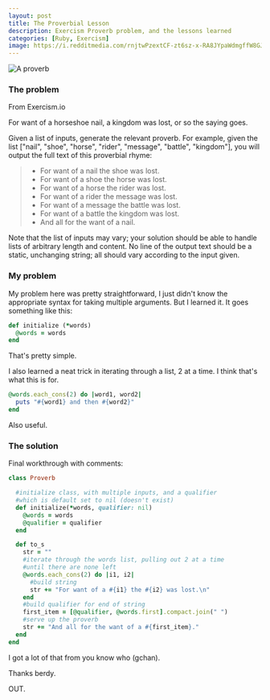 ```yaml
---
layout: post
title: The Proverbial Lesson
description: Exercism Proverb problem, and the lessons learned
categories: [Ruby, Exercism]
image: https://i.redditmedia.com/rnjtwPzextCF-zt6sz-x-RA8JYpaWdmgffW8GJ_0b8U.jpg?w=960&s=e60cade597206687ab75789b9e7ea1c6
---
```


![A proverb](https://i.redditmedia.com/rnjtwPzextCF-zt6sz-x-RA8JYpaWdmgffW8GJ_0b8U.jpg?w=960&s=e60cade597206687ab75789b9e7ea1c6)

### The problem

From Exercism.io

For want of a horseshoe nail, a kingdom was lost, or so the saying goes.

Given a list of inputs, generate the relevant proverb. For example, given the list ["nail", "shoe", "horse", "rider", "message", "battle", "kingdom"], you will output the full text of this proverbial rhyme:

> * For want of a nail the shoe was lost.
> * For want of a shoe the horse was lost.
> * For want of a horse the rider was lost.
> * For want of a rider the message was lost.
> * For want of a message the battle was lost.
> * For want of a battle the kingdom was lost.
> * And all for the want of a nail.

Note that the list of inputs may vary; your solution should be able to handle lists of arbitrary length and content. No line of the output text should be a static, unchanging string; all should vary according to the input given.

### My problem

My problem here was pretty straightforward, I just didn't know the appropriate syntax for taking multiple arguments. But I learned it. It goes something like this:

~~~ruby
def initialize (*words)
  @words = words
end
~~~

That's pretty simple. 

I also learned a neat trick in iterating through a list, 2 at a time. I think that's what this is for. 

~~~ruby
@words.each_cons(2) do |word1, word2|
  puts "#{word1} and then #{word2}"
end
~~~

Also useful. 

### The solution

Final workthrough with comments:

~~~ruby
class Proverb

  #initialize class, with multiple inputs, and a qualifier
  #which is default set to nil (doesn't exist)
  def initialize(*words, qualifier: nil)
    @words = words
    @qualifier = qualifier
  end

  def to_s
    str = ""
    #iterate through the words list, pulling out 2 at a time
    #until there are none left
    @words.each_cons(2) do |i1, i2|
      #build string
      str += "For want of a #{i1} the #{i2} was lost.\n"
    end
    #build qualifier for end of string
    first_item = [@qualifier, @words.first].compact.join(" ")
    #serve up the proverb
    str += "And all for the want of a #{first_item}."
  end
end
~~~

I got a lot of that from you know who (gchan).

Thanks berdy. 

OUT.
